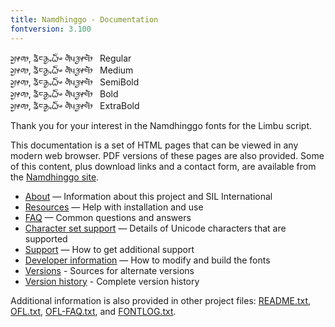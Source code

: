 ```yaml
---
title: Namdhinggo - Documentation
fontversion: 3.100
---
```


<span class='namdhinggo-R normal'>ᤆᤢᤶᤛᤣ, ᤕᤠᤰᤌᤢᤱᤐᤠ᤺ᤴ ᤛᤠᤵᤋᤢᤶᤗᤥ</span>&nbsp;&nbsp;&nbsp;Regular<br>
<span class='namdhinggo-M normal'>ᤆᤢᤶᤛᤣ, ᤕᤠᤰᤌᤢᤱᤐᤠ᤺ᤴ ᤛᤠᤵᤋᤢᤶᤗᤥ</span>&nbsp;&nbsp;&nbsp;Medium<br>
<span class='namdhinggo-SB normal'>ᤆᤢᤶᤛᤣ, ᤕᤠᤰᤌᤢᤱᤐᤠ᤺ᤴ ᤛᤠᤵᤋᤢᤶᤗᤥ</span>&nbsp;&nbsp;&nbsp;SemiBold<br>
<span class='namdhinggo-B normal'>ᤆᤢᤶᤛᤣ, ᤕᤠᤰᤌᤢᤱᤐᤠ᤺ᤴ ᤛᤠᤵᤋᤢᤶᤗᤥ</span>&nbsp;&nbsp;&nbsp;Bold<br>
<span class='namdhinggo-XB normal'>ᤆᤢᤶᤛᤣ, ᤕᤠᤰᤌᤢᤱᤐᤠ᤺ᤴ ᤛᤠᤵᤋᤢᤶᤗᤥ</span>&nbsp;&nbsp;&nbsp;ExtraBold<br>

Thank you for your interest in the Namdhinggo fonts for the Limbu script.

This documentation is a set of HTML pages that can be viewed in any modern web browser. PDF versions of these pages are also provided. Some of this content, plus download links and a contact form, are available from the [Namdhinggo site](https://software.sil.org/namdhinggo/).

- [About](about.md) — Information about this project and SIL International
- [Resources](resources.md) — Help with installation and use
- [FAQ](faq.md) — Common questions and answers
- [Character set support](charset.md) — Details of Unicode characters that are supported
- [Support](support.md) — How to get additional support
- [Developer information](developer.md) — How to modify and build the fonts
- [Versions](versions.md) - Sources for alternate versions
- [Version history](history.md) - Complete version history

Additional information is also provided in other project files: [README.txt](../README.txt), [OFL.txt](../OFL.txt), [OFL-FAQ.txt](../OFL-FAQ.txt), and [FONTLOG.txt](../FONTLOG.txt).
